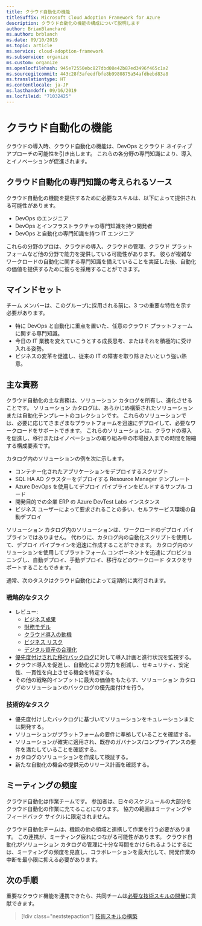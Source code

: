 ```yaml
---
title: クラウド自動化の機能
titleSuffix: Microsoft Cloud Adoption Framework for Azure
description: クラウド自動化の機能の構成について説明します
author: BrianBlanchard
ms.author: brblanch
ms.date: 09/10/2019
ms.topic: article
ms.service: cloud-adoption-framework
ms.subservice: organize
ms.custom: organize
ms.openlocfilehash: 945e72550ebc827dbd08e42b87ed3496f465c1a2
ms.sourcegitcommit: 443c28f3afeedfbfe8b9980875a54afdbebd83a8
ms.translationtype: HT
ms.contentlocale: ja-JP
ms.lasthandoff: 09/16/2019
ms.locfileid: "71032425"
---
```

# <a name="cloud-automation-capabilities"></a>クラウド自動化の機能

クラウドの導入時、クラウド自動化の機能は、DevOps とクラウド ネイティブ アプローチの可能性を引き出します。 これらの各分野の専門知識により、導入とイノベーションが促進されます。

## <a name="possible-sources-for-cloud-automation-expertise"></a>クラウド自動化の専門知識の考えられるソース

クラウド自動化の機能を提供するために必要なスキルは、以下によって提供される可能性があります。

- DevOps のエンジニア
- DevOps とインフラストラクチャの専門知識を持つ開発者
- DevOps と自動化の専門知識を持つ IT エンジニア

これらの分野のプロは、クラウドの導入、クラウドの管理、クラウド プラットフォームなど他の分野で能力を提供している可能性があります。 彼らが複雑なワークロードの自動化に関する専門知識を備えていることを実証した後、自動化の価値を提供するために彼らを採用することができます。

## <a name="mindset"></a>マインドセット

チーム メンバーは、このグループに採用される前に、3 つの重要な特性を示す必要があります。

- 特に DevOps と自動化に重点を置いた、任意のクラウド プラットフォームに関する専門知識。
- 今日の IT 業務を変えていこうとする成長思考、またはそれを積極的に受け入れる姿勢。
- ビジネスの変革を促進し、従来の IT の障害を取り除きたいという強い熱意。

## <a name="key-responsibilities"></a>主な責務

クラウド自動化の主な責務は、ソリューション カタログを所有し、進化させることです。 ソリューション カタログは、あらかじめ構築されたソリューションまたは自動化テンプレートのコレクションです。 これらのソリューションでは、必要に応じてさまざまなプラットフォームを迅速にデプロイして、必要なワークロードをサポートできます。 これらのソリューションは、クラウドの導入を促進し、移行またはイノベーションの取り組み中の市場投入までの時間を短縮する構成要素です。

カタログ内のソリューションの例を次に示します。

- コンテナー化されたアプリケーションをデプロイするスクリプト
- SQL HA AO クラスターをデプロイする Resource Manager テンプレート
- Azure DevOps を使用してデプロイ パイプラインをビルドするサンプル コード
- 開発目的での企業 ERP の Azure DevTest Labs インスタンス
- ビジネス ユーザーによって要求されることの多い、セルフサービス環境の自動デプロイ

ソリューション カタログ内のソリューションは、ワークロードのデプロイ パイプラインではありません。 代わりに、カタログ内の自動化スクリプトを使用して、デプロイ パイプラインを迅速に作成することができます。 カタログ内のソリューションを使用してプラットフォーム コンポーネントを迅速にプロビジョニングし、自動デプロイ、手動デプロイ、移行などのワークロード タスクをサポートすることもできます。

通常、次のタスクはクラウド自動化によって定期的に実行されます。

### <a name="strategic-tasks"></a>戦略的なタスク

- レビュー:
  - [ビジネス成果](../strategy/business-outcomes/index.md)
  - [財務モデル](../strategy/financial-models.md)
  - [クラウド導入の動機](../strategy/motivations.md)
  - [ビジネス リスク](../govern/policy-compliance/risk-tolerance.md)
  - [デジタル資産の合理化](../digital-estate/index.md)
- [優先度付けされた移行バックログ](../migrate/migration-considerations/assess/release-iteration-backlog.md)に対して導入計画と進行状況を監視する。
- クラウド導入を促進し、自動化により労力を削減し、セキュリティ、安定性、一貫性を向上させる機会を特定する。
- その他の戦略的インプットに最大の価値をもたらす、ソリューション カタログのソリューションのバックログの優先度付けを行う。

### <a name="technical-tasks"></a>技術的なタスク

- 優先度付けしたバックログに基づいてソリューションをキュレーションまたは開発する。
- ソリューションがプラットフォームの要件に準拠していることを確認する。
- ソリューションが確実に適用され、既存のガバナンス/コンプライアンスの要件を満たしていることを確認する。
- カタログのソリューションを作成して検証する。
- 新たな自動化の機会の提供元のリリース計画を確認する。

## <a name="meeting-cadence"></a>ミーティングの頻度

クラウド自動化は作業チームです。 参加者は、日々のスケジュールの大部分をクラウド自動化の作業に充てることになります。 協力の範囲はミーティングやフィードバック サイクルに限定されません。

クラウド自動化チームは、機能の他の領域と連携して作業を行う必要があります。 この連携が、ミーティング疲れにつながる可能性があります。 クラウド自動化がソリューション カタログの管理に十分な時間をかけられるようにするには、ミーティングの頻度を見直し、コラボレーションを最大化して、開発作業の中断を最小限に抑える必要があります。

## <a name="next-steps"></a>次の手順

重要なクラウド機能を連携できたら、共同チームは[必要な技術スキルの開発](./suggested-skills.md)に貢献できます。

> [!div class="nextstepaction"]
> [技術スキルの構築](./suggested-skills.md)
